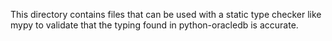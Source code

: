 This directory contains files that can be used with a static type checker like
mypy to validate that the typing found in python-oracledb is accurate.
